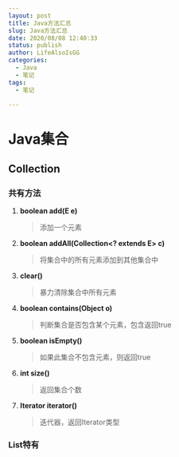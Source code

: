 ```yaml
---
layout: post
title: Java方法汇总
slug: Java方法汇总
date: 2020/08/08 12:40:33
status: publish
author: LifeAlsoIsGG
categories: 
  - Java
  - 笔记
tags: 
  - 笔记

---
```




# Java集合



## Collection



### 共有方法

1. **boolean add(E e)**

   > 添加一个元素

2. **boolean addAll(Collection<? extends E> c)**

   > 将集合中的所有元素添加到其他集合中

3. **clear()**

   > 暴力清除集合中所有元素

4. **boolean contains(Object o)**

   > 判断集合是否包含某个元素，包含返回true

5. **boolean isEmpty()**

   > 如果此集合不包含元素，则返回true

6. **int size()**

   > 返回集合个数

7. **Iterator iterator()**

   > 迭代器，返回Iterator类型

   

### List特有





